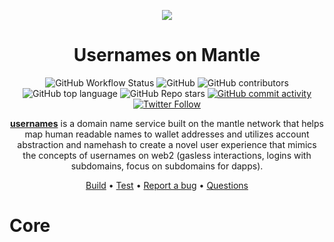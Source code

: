 <p align="center">
    <img src="./img/logo_normal.jpg">
</p>
<div align="center">
  <h1 align="center">
  Usernames on Mantle
  </h1>
</div>

<div align="center">

![GitHub Workflow Status](https://img.shields.io/github/actions/workflow/status/paymasters-io/contracts/makefile.yml)
![GitHub](https://img.shields.io/github/license/paymasters-io/contracts?logo=github)
![GitHub contributors](https://img.shields.io/github/contributors/paymasters-io/contracts?logo=github)
![GitHub top language](https://img.shields.io/github/languages/top/paymasters-io/contracts)
![GitHub Repo stars](https://img.shields.io/github/stars/paymasters-io/contracts?style=social)
[![GitHub commit activity](https://img.shields.io/github/commit-activity/y/paymasters-io/contracts?logo=github)](https://github.com/paymasters-io/contracts/commits/master)
[![Twitter Follow](https://img.shields.io/twitter/follow/paymasters_io?style=social)](https://twitter.com/paymasters_io)

**[usernames](https://usernames.bit)** is a domain name service built on the mantle network that helps map human readable names to wallet addresses and utilizes account abstraction and namehash to create a novel user experience that mimics the concepts of usernames on web2 (gasless interactions, logins with subdomains, focus on subdomains for dapps).

[Build](#build) •
[Test](#test) •
[Report a bug](https://github.com/paymasters-io/contracts/issues/new?assignees=&labels=bug&template=01_BUG_REPORT.md&title=bug%3A+)
• [Questions](https://www.newton.so/?tags=paymasters)

</div>

# Core